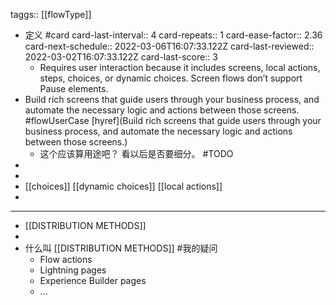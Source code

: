 taggs:: [[flowType]]

- 定义 #card
  card-last-interval:: 4
  card-repeats:: 1
  card-ease-factor:: 2.36
  card-next-schedule:: 2022-03-06T16:07:33.122Z
  card-last-reviewed:: 2022-03-02T16:07:33.122Z
  card-last-score:: 3
	- Requires user interaction because it includes screens, local actions, steps, choices, or dynamic choices. Screen flows don’t support Pause elements.
- Build rich screens that guide users through your business process, and automate the necessary logic and actions between those screens. #flowUserCase [hyref](Build rich screens that guide users through your business process, and automate the necessary logic and actions between those screens.)
	- 这个应该算用途吧？ 看以后是否要细分。 #TODO
-
-
- [[choices]] [[dynamic choices]] [[local actions]]
-
- ----
- [[DISTRIBUTION METHODS]]
-
- 什么叫 [[DISTRIBUTION METHODS]] #我的疑问
	- Flow actions
	- Lightning pages
	- Experience Builder pages
	- ...